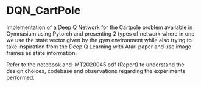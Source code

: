 # DQN_CartPole

Implementation of a Deep Q Network for the Cartpole problem available in Gymnasium using Pytorch and presenting 2 types of network where in one we use the state vector given by the gym environment while also trying to take inspiration from the Deep Q Learning with Atari paper and use image frames as state information. 

Refer to the notebook and IMT2020045.pdf (Report) to understand the design choices, codebase and observations regarding the experiments performed.

